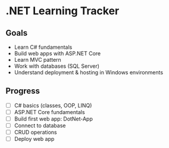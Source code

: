 # .NET Learning Tracker

## Goals

- Learn C# fundamentals
- Build web apps with ASP.NET Core
- Learn MVC pattern
- Work with databases (SQL Server)
- Understand deployment & hosting in Windows environments

## Progress

- [ ] C# basics (classes, OOP, LINQ)
- [ ] ASP.NET Core fundamentals
- [ ] Build first web app: DotNet-App
- [ ] Connect to database
- [ ] CRUD operations
- [ ] Deploy web app
